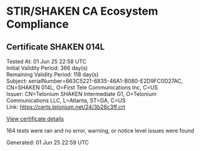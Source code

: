 # STIR/SHAKEN CA Ecosystem Compliance

## Certificate SHAKEN 014L

Tested At: 01 Jun 25 22:58 UTC\
Initial Validity Period: 366 day(s)\
Remaining Validity Period: 118 day(s)\
Subject: serialNumber=663C5221-6835-46A1-B080-E2D9FC0D27AC, CN=SHAKEN 014L, O=First Tele Communications Inc, C=US\
Issuer: CN=Telonium SHAKEN Intermediate G1, O=Telonium Communications LLC, L=Atlanta, ST=GA, C=US\
Link: https://certs.telonium.net/24/3b26c3ff.crt

[View certificate details](https://x509.io/?cert=MIIDMjCCAtmgAwIBAgIRAOvRySBjtWGnnOQGKQD4AewwCgYIKoZIzj0EAwIwfDELMAkGA1UEBhMCVVMxCzAJBgNVBAgMAkdBMRAwDgYDVQQHDAdBdGxhbnRhMSQwIgYDVQQKDBtUZWxvbml1bSBDb21tdW5pY2F0aW9ucyBMTEMxKDAmBgNVBAMMH1RlbG9uaXVtIFNIQUtFTiBJbnRlcm1lZGlhdGUgRzEwHhcNMjQwOTI3MjAxNDU3WhcNMjUwOTI3MjAxNTU3WjB6MQswCQYDVQQGEwJVUzEmMCQGA1UEChMdRmlyc3QgVGVsZSBDb21tdW5pY2F0aW9ucyBJbmMxFDASBgNVBAMTC1NIQUtFTiAwMTRMMS0wKwYDVQQFEyQ2NjNDNTIyMS02ODM1LTQ2QTEtQjA4MC1FMkQ5RkMwRDI3QUMwWTATBgcqhkjOPQIBBggqhkjOPQMBBwNCAAQWgH0NeJwjtvr9Ani%2BGBZ0xIrRWQxB4OeTcPLcdwHluaTXsEc4iIZ718uYGjKg%2FsmrKxwIe1vDHNYxA6OVybCVo4IBPDCCATgwDgYDVR0PAQH%2FBAQDAgeAMAwGA1UdEwEB%2FwQCMAAwHQYDVR0OBBYEFO9gbD7P7y%2BRUawk18ie6LWNQaB1MB8GA1UdIwQYMBaAFKoku%2F8UdUB5LYdv6A1Bd8q7zYiwMBcGA1UdIAQQMA4wDAYKYIZIAYb%2FCQEBBDCBpgYDVR0fBIGeMIGbMIGYoDqgOIY2aHR0cHM6Ly9hdXRoZW50aWNhdGUtYXBpLmljb25lY3Rpdi5jb20vZG93bmxvYWQvdjEvY3JsolqkWDBWMRQwEgYDVQQHEwtCcmlkZ2V3YXRlcjELMAkGA1UECBMCTkoxEzARBgNVBAMTClNUSS1QQSBDUkwxCzAJBgNVBAYTAlVTMQ8wDQYDVQQKEwZTVEktUEEwFgYIKwYBBQUHARoECjAIoAYWBDAxNEwwCgYIKoZIzj0EAwIDRwAwRAIgD0Rhr4HLfdIauMB1rHEnEykHmrT7RdFj5P26j16LmggCIFEgO7dtyH0pADKNRCxuqB3ySsxPAt5Cyn7%2B6GzAVkdT)

164 tests were ran and no error, warning, or notice level issues were found


Generated: 01 Jun 25 22:59 UTC